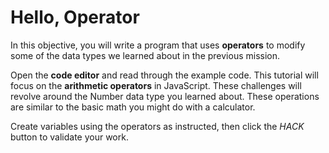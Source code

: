 # Hello, Operator

In this objective, you will write a program that uses **operators** to modify some of the data types we learned about in the previous mission.

Open the **code editor** and read through the example code. This tutorial will focus on the **arithmetic operators** in JavaScript. These challenges will revolve around the Number data type you learned about. These operations are similar to the basic math you might do with a calculator.

Create variables using the operators as instructed, then click the _HACK_ button to validate your work.
